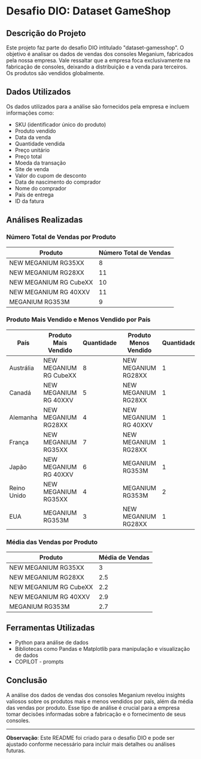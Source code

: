 # Desafio DIO: Dataset GameShop

## Descrição do Projeto

Este projeto faz parte do desafio DIO intitulado "dataset-gamesshop". O objetivo é analisar os dados de vendas dos consoles Meganium, fabricados pela nossa empresa. Vale ressaltar que a empresa foca exclusivamente na fabricação de consoles, deixando a distribuição e a venda para terceiros. Os produtos são vendidos globalmente.

## Dados Utilizados

Os dados utilizados para a análise são fornecidos pela empresa e incluem informações como:
- SKU (identificador único do produto)
- Produto vendido
- Data da venda
- Quantidade vendida
- Preço unitário
- Preço total
- Moeda da transação
- Site de venda
- Valor do cupom de desconto
- Data de nascimento do comprador
- Nome do comprador
- País de entrega
- ID da fatura

## Análises Realizadas

### Número Total de Vendas por Produto

| Produto                | Número Total de Vendas |
|------------------------|-------------------------|
| NEW MEGANIUM RG35XX    | 8                       |
| NEW MEGANIUM RG28XX    | 11                      |
| NEW MEGANIUM RG CubeXX | 10                      |
| NEW MEGANIUM RG 40XXV  | 11                      |
| MEGANIUM RG353M        | 9                       |

### Produto Mais Vendido e Menos Vendido por País

| País       | Produto Mais Vendido       | Quantidade | Produto Menos Vendido     | Quantidade |
|------------|----------------------------|------------|---------------------------|------------|
| Austrália  | NEW MEGANIUM RG CubeXX     | 8          | NEW MEGANIUM RG28XX       | 1          |
| Canadá     | NEW MEGANIUM RG 40XXV      | 5          | NEW MEGANIUM RG28XX       | 1          |
| Alemanha   | NEW MEGANIUM RG28XX        | 4          | NEW MEGANIUM RG 40XXV     | 1          |
| França     | NEW MEGANIUM RG35XX        | 7          | NEW MEGANIUM RG28XX       | 1          |
| Japão      | NEW MEGANIUM RG 40XXV      | 6          | MEGANIUM RG353M           | 1          |
| Reino Unido| NEW MEGANIUM RG35XX        | 4          | MEGANIUM RG353M           | 2          |
| EUA        | MEGANIUM RG353M            | 3          | NEW MEGANIUM RG28XX       | 1          |

### Média das Vendas por Produto

| Produto                | Média de Vendas |
|------------------------|------------------|
| NEW MEGANIUM RG35XX    | 3                |
| NEW MEGANIUM RG28XX    | 2.5              |
| NEW MEGANIUM RG CubeXX | 2.2              |
| NEW MEGANIUM RG 40XXV  | 2.9              |
| MEGANIUM RG353M        | 2.7              |

## Ferramentas Utilizadas

- Python para análise de dados
- Bibliotecas como Pandas e Matplotlib para manipulação e visualização de dados
- COPILOT - prompts

## Conclusão

A análise dos dados de vendas dos consoles Meganium revelou insights valiosos sobre os produtos mais e menos vendidos por país, além da média das vendas por produto. Esse tipo de análise é crucial para a empresa tomar decisões informadas sobre a fabricação e o fornecimento de seus consoles.

---

**Observação**: Este README foi criado para o desafio DIO e pode ser ajustado conforme necessário para incluir mais detalhes ou análises futuras.
